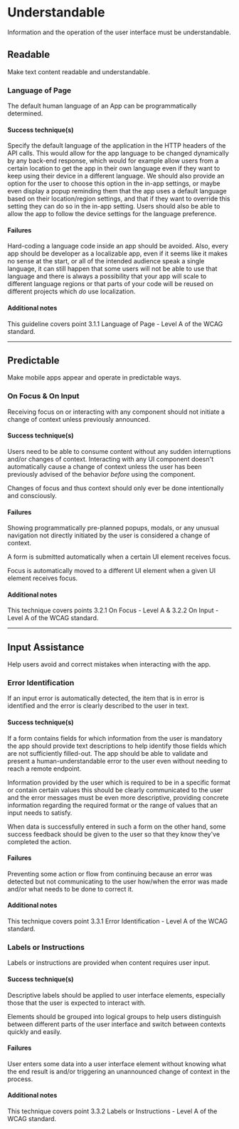 # Understandable

Information and the operation of the user interface must be understandable.

## Readable

Make text content readable and understandable.


### Language of Page

The default human language of an App can be programmatically determined.

#### Success technique(s)

Specify the default language of the application in the HTTP headers of the API calls. This would allow for the app language to be changed dynamically by any back-end response, which would for example allow users from a certain location to get the app in their own language even if they want to keep using their device in a different language. We should also provide an option for the user to choose this option in the in-app settings, or maybe even display a popup reminding them that the app uses a default language based on their location/region settings, and that if they want to override this setting they can do so in the in-app setting. Users should also be able to allow the app to follow the device settings for the language preference.

#### Failures

Hard-coding a language code inside an app should be avoided. Also, every app should be developer as a localizable app, even if it seems like it makes no sense at the start, or all of the intended audience speak a single language, it can still happen that some users will not be able to use that language and there is always a possibility that your app will scale to different language regions or that parts of your code will be reused on different projects which _do_ use localization.

#### Additional notes

This guideline covers point 3.1.1 Language of Page - Level A of the WCAG standard.

---

## Predictable

Make mobile apps appear and operate in predictable ways.


### On Focus & On Input

Receiving focus on or interacting with any component should not initiate a change of context unless previously announced.

#### Success technique(s)

Users need to be able to consume content without any sudden interruptions and/or changes of context. Interacting with any UI component doesn't automatically cause a change of context unless the user has been previously advised of the behavior _before_ using the component.

Changes of focus and thus context should only ever be done intentionally and consciously.

#### Failures

Showing programmatically pre-planned popups, modals, or any unusual navigation not directly initiated by the user is considered a change of context.

A form is submitted automatically when a certain UI element receives focus.

Focus is automatically moved to a different UI element when a given UI element receives focus.

#### Additional notes

This technique covers points 3.2.1 On Focus - Level A & 3.2.2 On Input - Level A of the WCAG standard.

---

## Input Assistance

Help users avoid and correct mistakes when interacting with the app.


### Error Identification

If an input error is automatically detected, the item that is in error is identified and the error is clearly described to the user in text.

#### Success technique(s)

If a form contains fields for which information from the user is mandatory the app should provide text descriptions to help identify those fields which are not sufficiently filled-out. The app should be able to validate and present a human-understandable error to the user even without needing to reach a remote endpoint.

Information provided by the user which is required to be in a specific format or contain certain values this should be clearly communicated to the user and the error messages must be even more descriptive, providing concrete information regarding the required format or the range of values that an input needs to satisfy.

When data is successfully entered in such a form on the other hand, some success feedback should be given to the user so that they know they've completed the action.

#### Failures

Preventing some action or flow from continuing because an error was detected but not communicating to the user how/when the error was made and/or what needs to be done to correct it.

#### Additional notes

This technique covers point 3.3.1 Error Identification - Level A of the WCAG standard.


### Labels or Instructions

Labels or instructions are provided when content requires user input.

#### Success technique(s)

Descriptive labels should be applied to user interface elements, especially those that the user is expected to interact with.

Elements should be grouped into logical groups to help users distinguish between different parts of the user interface and switch between contexts quickly and easily.

#### Failures

User enters some data into a user interface element without knowing what the end result is and/or triggering an unannounced change of context in the process.

#### Additional notes

This technique covers point 3.3.2 Labels or Instructions - Level A of the WCAG standard.

